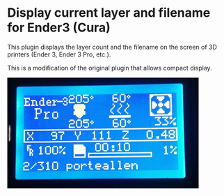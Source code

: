 # Display current layer and filename for Ender3 (Cura)

This plugin displays the layer count and the filename on the screen of 3D printers (Ender 3, Ender 3 Pro, etc.).

This is a modification of the original plugin that allows compact display.

![](.screen.jpeg)
